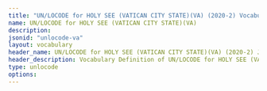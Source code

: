 ```yaml
---
title: "UN/LOCODE for HOLY SEE (VATICAN CITY STATE)(VA) (2020-2) Vocabulary"
name: UN/LOCODE for HOLY SEE (VATICAN CITY STATE)(VA) 
description: 
jsonid: "unlocode-va"
layout: vocabulary
header_name: UN/LOCODE for HOLY SEE (VATICAN CITY STATE)(VA) (2020-2) JSON-LD Vocabulary
header_description: Vocabulary Definition of UN/LOCODE for HOLY SEE (VATICAN CITY STATE)(VA) (2020-2) semantics in HTML format. JSON-LD format is available at [unlocode-va.jsonld](/vocabulary/unlocode-va.jsonld)
type: unlocode
options:
---
```

